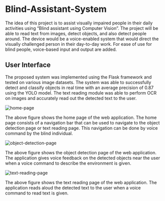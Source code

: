 # Blind-Assistant-System

The idea of this project is to assist visually impaired people in their daily activities using “Blind assistant using Computer Vision”. The project will be able to read text from images, detect objects, and also detect people around. The device would be a voice-enabled system that would direct the visually challenged person in their day-to-day work. For ease of use for blind people, voice-based input and output are added.

## User Interface
The proposed system was implemented using the Flask framework and tested on various image datasets. The system was able to successfully detect and classify objects in real time with an average precision of 0.87 using the YOLO model. The text reading module was able to perform OCR on images and accurately read out the detected text to the user.

![home-page](https://github.com/harshali-patil29/Blind-Assistant-System/assets/129577409/c03917e1-1f0d-478e-abf0-56e39703ad60)

The above figure shows the home page of the web application. The home page consists of a navigation bar that can be used to navigate to the object detection page or text reading page. This navigation can be done by voice command by the blind individual.  

![object-detection-page](https://github.com/harshali-patil29/Blind-Assistant-System/assets/129577409/4faa19d5-4056-41d5-b11d-def6fb827952)

The above figure shows the object detection page of the web application. The application gives voice feedback on the detected objects near the user when a voice command to describe the environment is given.

![text-reading-page](https://github.com/harshali-patil29/Blind-Assistant-System/assets/129577409/2d79ec1b-380c-40a3-b92b-caedaa0a925c)

The above figure shows the text reading page of the web application. The application reads aloud the detected text to the user when a voice command to read text is given.
